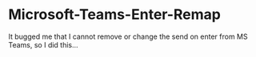 # Microsoft-Teams-Enter-Remap
It bugged me that I cannot remove or change the send on enter from MS Teams, so I did this...
